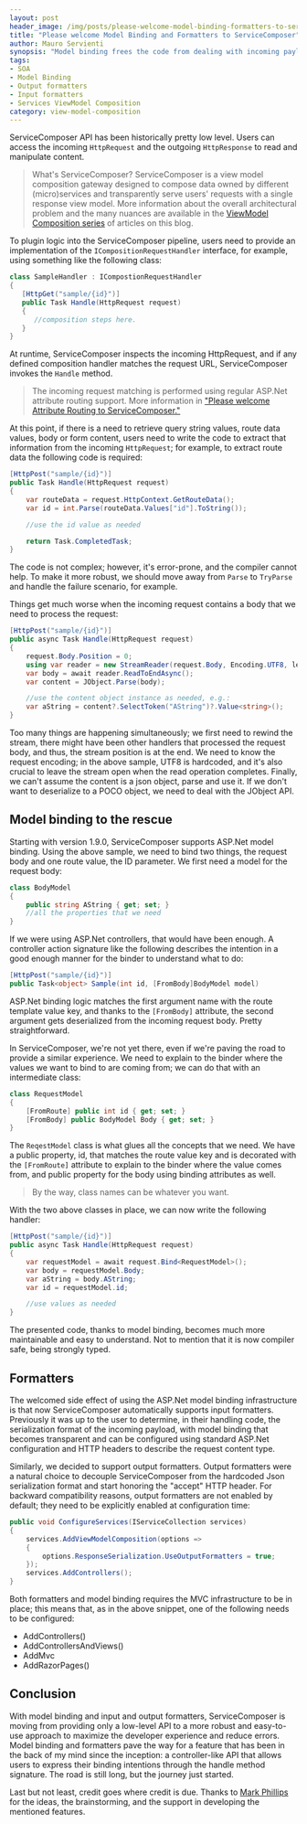 ```yaml
---
layout: post
header_image: /img/posts/please-welcome-model-binding-formatters-to-servicecomposer/header.jpg
title: "Please welcome Model Binding and Formatters to ServiceComposer"
author: Mauro Servienti
synopsis: "Model binding frees the code from dealing with incoming payload content type and deserialization issues. It's a great way to move the attention from infrastructure code to business code. Model binding is now available in ServiceComposer."
tags:
- SOA
- Model Binding
- Output formatters
- Input formatters
- Services ViewModel Composition
category: view-model-composition
---
```


ServiceComposer API has been historically pretty low level. Users can access the incoming `HttpRequest` and the outgoing `HttpResponse` to read and manipulate content.

> What's ServiceComposer? ServiceComposer is a view model composition gateway designed to compose data owned by different (micro)services and transparently serve users' requests with a single response view model. More information about the overall architectural problem and the many nuances are available in the [ViewModel Composition series](https://milestone.topics.it/categories/view-model-composition) of articles on this blog.

To plugin logic into the ServiceComposer pipeline, users need to provide an implementation of the `ICompositionRequestHandler` interface, for example, using something like the following class:

```csharp
class SampleHandler : ICompostionRequestHandler
{
   [HttpGet("sample/{id}")]
   public Task Handle(HttpRequest request)
   {
      //composition steps here.
   }
}
```

At runtime, ServiceComposer inspects the incoming HttpRequest, and if any defined composition handler matches the request URL, ServiceComposer invokes the `Handle` method.

> The incoming request matching is performed using regular ASP.Net attribute routing support. More information in ["Please welcome Attribute Routing to ServiceComposer."](https://milestone.topics.it/view-model-composition/2021/02/11/please-welcome-attribute-routing-to-servicecomposer.html)

At this point, if there is a need to retrieve query string values, route data values, body or form content, users need to write the code to extract that information from the incoming `HttpRequest`; for example, to extract route data the following code is required:

```csharp
[HttpPost("sample/{id}")]
public Task Handle(HttpRequest request)
{
    var routeData = request.HttpContext.GetRouteData();
    var id = int.Parse(routeData.Values["id"].ToString());

    //use the id value as needed

    return Task.CompletedTask;
}
```

The code is not complex; however, it's error-prone, and the compiler cannot help. To make it more robust, we should move away from `Parse` to `TryParse` and handle the failure scenario, for example.

Things get much worse when the incoming request contains a body that we need to process the request:

```csharp
[HttpPost("sample/{id}")]
public async Task Handle(HttpRequest request)
{
    request.Body.Position = 0;
    using var reader = new StreamReader(request.Body, Encoding.UTF8, leaveOpen: true );
    var body = await reader.ReadToEndAsync();
    var content = JObject.Parse(body);

    //use the content object instance as needed, e.g.:
    var aString = content?.SelectToken("AString")?.Value<string>();
}
```

Too many things are happening simultaneously; we first need to rewind the stream, there might have been other handlers that processed the request body, and thus, the stream position is at the end. We need to know the request encoding; in the above sample, UTF8 is hardcoded, and it's also crucial to leave the stream open when the read operation completes. Finally, we can't assume the content is a json object, parse and use it. If we don't want to deserialize to a POCO object, we need to deal with the JObject API.

## Model binding to the rescue

Starting with version 1.9.0, ServiceComposer supports ASP.Net model binding. Using the above sample, we need to bind two things, the request body and one route value, the ID parameter. We first need a model for the request body:

```csharp 
class BodyModel
{
    public string AString { get; set; }
    //all the properties that we need
}
```

If we were using ASP.Net controllers, that would have been enough. A controller action signature like the following describes the intention in a good enough manner for the binder to understand what to do:

```csharp 
[HttpPost("sample/{id}")]
public Task<object> Sample(int id, [FromBody]BodyModel model)
```

ASP.Net binding logic matches the first argument name with the route template value key, and thanks to the `[FromBody]` attribute, the second argument gets deserialized from the incoming request body. Pretty straightforward.

In ServiceComposer, we're not yet there, even if we're paving the road to provide a similar experience. We need to explain to the binder where the values we want to bind to are coming from; we can do that with an intermediate class:

```csharp
class RequestModel
{
    [FromRoute] public int id { get; set; }
    [FromBody] public BodyModel Body { get; set; }
}
```

The `ReqestModel` class is what glues all the concepts that we need. We have a public property, id, that matches the route value key and is decorated with the `[FromRoute]` attribute to explain to the binder where the value comes from, and public property for the body using binding attributes as well.

> By the way, class names can be whatever you want.

With the two above classes in place, we can now write the following handler:

```csharp
[HttpPost("sample/{id}")]
public async Task Handle(HttpRequest request)
{
    var requestModel = await request.Bind<RequestModel>();
    var body = requestModel.Body;
    var aString = body.AString;
    var id = requestModel.id;

    //use values as needed
}
```

The presented code, thanks to model binding, becomes much more maintainable and easy to understand. Not to mention that it is now compiler safe, being strongly typed.

## Formatters

The welcomed side effect of using the ASP.Net model binding infrastructure is that now ServiceComposer automatically supports input formatters. Previously it was up to the user to determine, in their handling code, the serialization format of the incoming payload, with model binding that becomes transparent and can be configured using standard ASP.Net configuration and HTTP headers to describe the request content type.

Similarly, we decided to support output formatters. Output formatters were a natural choice to decouple ServiceComposer from the hardcoded Json serialization format and start honoring the "accept" HTTP header. For backward compatibility reasons, output formatters are not enabled by default; they need to be explicitly enabled at configuration time:

```csharp
public void ConfigureServices(IServiceCollection services)
{
    services.AddViewModelComposition(options =>
    {
        options.ResponseSerialization.UseOutputFormatters = true;
    });
    services.AddControllers();
}
```

Both formatters and model binding requires the MVC infrastructure to be in place; this means that, as in the above snippet, one of the following needs to be configured:

- AddControllers()
- AddControllersAndViews()
- AddMvc
- AddRazorPages()

## Conclusion

With model binding and input and output formatters, ServiceComposer is moving from providing only a low-level API to a more robust and easy-to-use approach to maximize the developer experience and reduce errors. Model binding and formatters pave the way for a feature that has been in the back of my mind since the inception: a controller-like API that allows users to express their binding intentions through the handle method signature. The road is still long, but the journey just started.

Last but not least, credit goes where credit is due. Thanks to [Mark Phillips](https://github.com/markphillips100) for the ideas, the brainstorming, and the support in developing the mentioned features.
